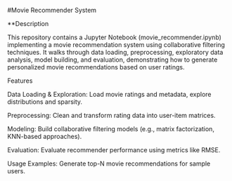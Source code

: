 #Movie Recommender System

**Description

This repository contains a Jupyter Notebook (movie_recommender.ipynb) implementing a movie recommendation system using collaborative filtering techniques. It walks through data loading, preprocessing, exploratory data analysis, model building, and evaluation, demonstrating how to generate personalized movie recommendations based on user ratings.

Features

Data Loading & Exploration: Load movie ratings and metadata, explore distributions and sparsity.

Preprocessing: Clean and transform rating data into user-item matrices.

Modeling: Build collaborative filtering models (e.g., matrix factorization, KNN-based approaches).

Evaluation: Evaluate recommender performance using metrics like RMSE.

Usage Examples: Generate top-N movie recommendations for sample users.
